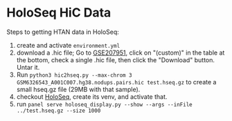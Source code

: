 # HoloSeq HiC Data

Steps to getting HTAN data in HoloSeq:

1. create and activate `environment.yml`
2. download a .hic file; Go to
   [GSE207951](https://www.ncbi.nlm.nih.gov/geo/query/acc.cgi?acc=GSE207951),
   click on "(custom)" in the table at the bottom, check a single .hic
   file, then click the "Download" button. Untar it.
3. Run `python3 hic2hseq.py --max-chrom 3
   GSM6326543_A001C007.hg38.nodups.pairs.hic test.hseq.gz` to create a
   small hseq.gz file (29MB with that sample).
4. checkout [HoloSeq](https://github.com/fubar2/holoSeq/tree/main),
   create its venv, and activate that.
5. run `panel serve holoseq_display.py --show --args --inFile ../test.hseq.gz --size 1000`
